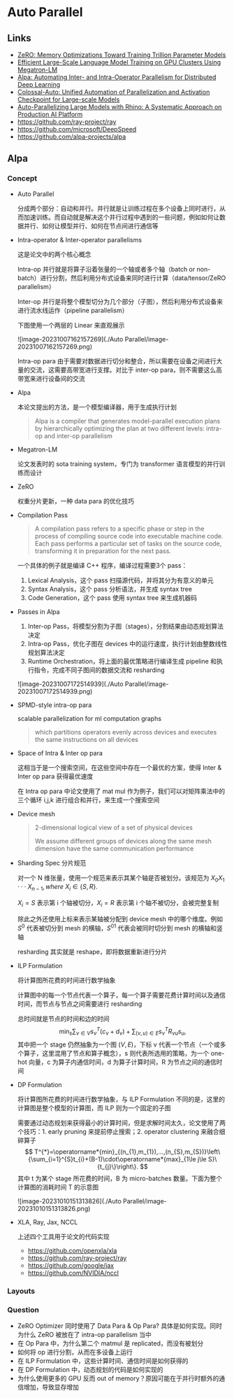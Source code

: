 # Auto Parallel

## Links

- [ZeRO: Memory Optimizations Toward Training Trillion Parameter Models](https://arxiv.org/abs/1910.02054)
- [Efficient Large-Scale Language Model Training on GPU Clusters Using Megatron-LM](https://arxiv.org/abs/2104.04473)
- [Alpa: Automating Inter- and Intra-Operator Parallelism for Distributed Deep Learning](https://arxiv.org/abs/2201.12023)
- [Colossal-Auto: Unified Automation of Parallelization and Activation Checkpoint for Large-scale Models](https://arxiv.org/abs/2302.02599)
- [Auto-Parallelizing Large Models with Rhino: A Systematic Approach on Production AI Platform](https://arxiv.org/abs/2302.08141)
- https://github.com/ray-project/ray
- https://github.com/microsoft/DeepSpeed
- https://github.com/alpa-projects/alpa

## Alpa

### Concept

- Auto Parallel

  分成两个部分：自动和并行。并行就是让训练过程在多个设备上同时进行，从而加速训练。而自动就是解决这个并行过程中遇到的一些问题，例如如何让数据并行、如何让模型并行、如何在节点间进行通信等

- Intra-operator & Inter-operator parallelisms

  这是论文中的两个核心概念

  Intra-op 并行就是将算子沿着张量的一个轴或者多个轴（batch or non-batch）进行分割，然后利用分布式设备来同时进行计算（data/tensor/ZeRO parallelism）

  Inter-op 并行是将整个模型切分为几个部分（子图），然后利用分布式设备来进行流水线运作（pipeline parallelism）

  下图使用一个两层的 Linear 来直观展示

  ![image-20231007162157269](./Auto Parallel/image-20231007162157269.png)

  Intra-op para 由于需要对数据进行切分和整合，所以需要在设备之间进行大量的交流，这需要高带宽进行支撑。对比于 inter-op para，则不需要这么高带宽来进行设备间的交流

- Alpa

  本论文提出的方法，是一个模型编译器，用于生成执行计划

  > Alpa is a compiler that generates model-parallel execution plans by hierarchically optimizing the plan at two different levels: intra-op and inter-op parallelism

- Megatron-LM

  论文发表时的 sota training system，专门为 transformer 语言模型的并行训练而设计

- ZeRO

  权重分片更新，一种 data para 的优化技巧

- Compilation Pass

  > A compilation pass refers to a specific phase or step in the process of compiling source code into executable machine code. Each pass performs a particular set of tasks on the source code, transforming it in preparation for the next pass. 

  一个具体的例子就是编译 C++ 程序，编译过程需要3个 pass：

  1. Lexical Analysis，这个 pass 扫描源代码，并将其分为有意义的单元
  2. Syntax Analysis，这个 pass 分析语法，并生成 syntax tree
  3. Code Generation，这个 pass 使用 syntax tree 来生成机器码

- Passes in Alpa

  1. Inter-op Pass，将模型分割为子图（stages），分割结果由动态规划算法决定
  2. Intra-op Pass，优化子图在 devices 中的运行速度，执行计划由整数线性规划算法决定
  3. Runtime Orchestration，将上面的最优策略进行编译生成 pipeline 和执行指令，完成不同子图间的数据交流和 resharding

  ![image-20231007172514939](./Auto Parallel/image-20231007172514939.png)

- SPMD-style intra-op para

  scalable parallelization for ml computation graphs

  > which partitions operators evenly across devices and executes the same instructions on all devices

- Space of Intra & Inter op para

  这相当于是一个搜索空间，在这些空间中存在一个最优的方案，使得 Inter & Inter op para 获得最优速度

  在 Intra op para 中论文使用了 mat mul 作为例子，我们可以对矩阵乘法中的三个循环 i,j,k 进行组合和并行，来生成一个搜索空间

- Device mesh

  > 2-dimensional logical view of a set of physical devices
  >
  > We assume different groups of devices along the same mesh dimension have the same communication performance

- Sharding Spec 分片规范

  对一个 N 维张量，使用一个规范来表示其某个轴是否被划分。该规范为 $X_0X_1 ···X_{n−1}, where\  X_i ∈ \{S,R\}.$

  $X_i=S$ 表示第 i 个轴被切分，$X_i=R$ 表示第 i 个轴不被切分，会被完整复制

  除此之外还使用上标来表示某轴被分配到 device mesh 中的哪个维度。例如 $S^0$ 代表被切分到 mesh 的横轴，$S^01$ 代表会被同时切分到 mesh 的横轴和竖轴

  resharding 其实就是 reshape，即将数据重新进行分片

- ILP Formulation

  将计算图所花费的时间进行数学抽象

  计算图中的每一个节点代表一个算子，每一个算子需要花费计算时间以及通信时间，而节点与节点之间需要进行 resharding

  总时间就是节点的时间和边的时间
  $$
  \operatorname*{min}_{s}\sum_{\nu\in V}s_{\nu}^{T}(c_{\nu}+d_{\nu})+\sum_{(\nu,u)\in E}s_{\nu}^{T}R_{\nu u}s_{u},
  $$
  其中把一个 stage 仍然抽象为一个图 $(V,E)$，下标 v 代表一个节点（一个或多个算子，这里混用了节点和算子概念），s 则代表所选用的策略，为一个 one-hot 向量，c 为算子内通信时间，d 为算子计算时间，R 为节点之间的通信时间

- DP Formulation

  将计算图所花费的时间进行数学抽象，与 ILP Formulation 不同的是，这里的计算图是整个模型的计算图，而 ILP 则为一个固定的子图
  
  需要通过动态规划来获得最小的计算时间，但是求解时间太久，论文使用了两个技巧：1. early pruning 来提前停止搜索；2. operator clustering 来融合细碎算子
  $$
  T^{*}=\operatorname*{min}_{(n_{1},m_{1}),...,(n_{S},m_{S})}\left\{\sum_{i=1}^{S}t_{i}+(B-1)\cdot\operatorname*{max}_{1\le j\le S}\{t_{j}\}\right\}.
  $$
  其中 t 为某个 stage 所花费的时间，B 为 micro-batches 数量。下面为整个计算图的消耗时间 T 的示意图
  
  ![image-20231010151313826](./Auto Parallel/image-20231010151313826.png)
  
- XLA, Ray, Jax, NCCL

  上述四个工具用于论文的代码实现

  - https://github.com/openxla/xla
  - https://github.com/ray-project/ray
  - https://github.com/google/jax
  - https://github.com/NVIDIA/nccl

### Layouts



### Question

- ZeRO Optimizer 同时使用了 Data Para & Op Para? 具体是如何实现。同时为什么 ZeRO 被放在了 intra-op parallelism 当中
- 在 Op Para 中，为什么第二个 matmul 是 replicated，而没有被划分
- 如何将 op 进行分割，从而在多设备上运行
- 在 ILP Formulation 中，这些计算时间、通信时间是如何获得的
- 在 DP Formulation 中，动态规划的代码是如何实现的
- 为什么使用更多的 GPU 反而 out of memory？原因可能在于并行时额外的通信增加，导致显存增加
